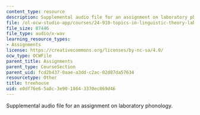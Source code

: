 ```yaml
---
content_type: resource
description: Supplemental audio file for an assignment on laboratory phonology.
file: /ol-ocw-studio-app/courses/24-910-topics-in-linguistic-theory-laboratory-phonology-spring-2007/e0df76e65a8c3e9018643370ec869d46_treehouse.wav
file_size: 87446
file_type: audio/x-wav
learning_resource_types:
- Assignments
license: https://creativecommons.org/licenses/by-nc-sa/4.0/
ocw_type: OCWFile
parent_title: Assignments
parent_type: CourseSection
parent_uid: fcd2b437-0aae-a3dd-c2ac-02d87da57634
resourcetype: Other
title: treehouse
uid: e0df76e6-5a8c-3e90-1864-3370ec869d46
---
```

Supplemental audio file for an assignment on laboratory phonology.